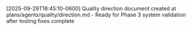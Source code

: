 [2025-09-29T16:45:10-0600] Quality direction document created at plans/agents/quality/direction.md - Ready for Phase 3 system validation after tooling fixes complete
